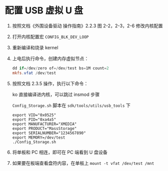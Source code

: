 # 配置 USB 虚拟 U 盘

1. 按照文档《外围设备驱动 操作指南》2.2.3 图 2-2，2-3，2-6 修改内核配置
2. 打开内核配置宏 `CONFIG_BLK_DEV_LOOP`
3. 重新编译和烧录 kernel
4. 上电后执行命令，创建内存虚拟节点：
   ```powershell
   dd if=/dev/zero of=/dev/test bs=1M count=2
   mkfs.vfat /dev/test
   ```
5. 按照文档 2.3.5 操作，执行以下命令：
   
   ko 直接编译进内核，可以跳过 insmod 步骤
   
   `Config_Storage.sh` 脚本在 `sdk/tools/utils/usb_tools` 下
   ```
   export VID="0x0525"
   export PID="0xa4a5"
   export MANUFACTURER="XMEDIA"
   export PRODUCT="MassStorage"
   export SERIALNUMBER="1234567890"
   export MEMORY=/dev/test
   ./Config_Storage.sh
   ```
6. 将单板和 PC 相连，即可在 PC 端看到 U 盘设备
7. 如果要在板端查看盘符内容，在单板上 `mount -t vfat /dev/test /mnt`
